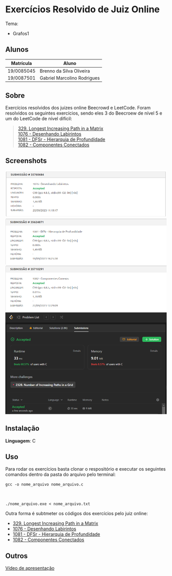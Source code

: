 # Exercícios Resolvido de Juiz Online

Tema:

- Grafos1

## Alunos

| Matrícula  | Aluno                       |
| ---------- | --------------------------- |
| 19/0085045 | Brenno da Silva Oliveira    |
| 19/0087501 | Gabriel Marcolino Rodrigues |

## Sobre

Exercícios resolvidos dos juizes online Beecrowd e LeetCode. Foram resolvidos os seguintes exercícios, sendo eles 3 do Beecroew de nível 5 e um do LeetCode de nível difícil:

> [329. Longest Increasing Path in a Matrix](https://leetcode.com/problems/longest-increasing-path-in-a-matrix/description/)<br>
> [1076 - Desenhando Labirintos](https://www.beecrowd.com.br/repository/UOJ_1076.html)<br>
> [1081 - DFSr - Hierarquia de Profundidade](https://www.beecrowd.com.br/repository/UOJ_1081.html)<br>
> [1082 - Componentes Conectados](https://www.beecrowd.com.br/repository/UOJ_1082.html)

## Screenshots

![1076 - Desenhando Labirintos](1076/1076.png)
![1081 - DFSr - Hierarquia de Profundidade](1081/1081.png)
![1082 - Componentes Conexos](1082/1082.png)
![329. Longest Increasing Path in a Matrix](329/329.png)

## Instalação

**Linguagem**: C

## Uso

Para rodar os exercícios basta clonar o respositório e executar os seguintes comandos dentro da pasta do arquivo pelo terminal:

    gcc -o nome_arquivo nome_arquivo.c

<br>

    ./nome_arquivo.exe < nome_arquivo.txt

Outra forma é subtmeter os códigos dos exercícios pelo juiz online:

- [329. Longest Increasing Path in a Matrix](https://leetcode.com/problems/longest-increasing-path-in-a-matrix/description/)
- [1076 - Desenhando Labirintos](https://www.beecrowd.com.br/judge/pt/problems/view/1076)
- [1081 - DFSr - Hierarquia de Profundidade](https://www.beecrowd.com.br/judge/pt/problems/view/1081)
- [1082 - Componentes Conectados](https://www.beecrowd.com.br/judge/pt/problems/view/1082)

## Outros

[Vídeo de apresentação](https://youtu.be/_8WZiVterao)

